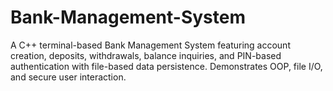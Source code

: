 # Bank-Management-System
A C++ terminal-based Bank Management System featuring account creation, deposits, withdrawals, balance inquiries, and PIN-based authentication with file-based data persistence. Demonstrates OOP, file I/O, and secure user interaction.
